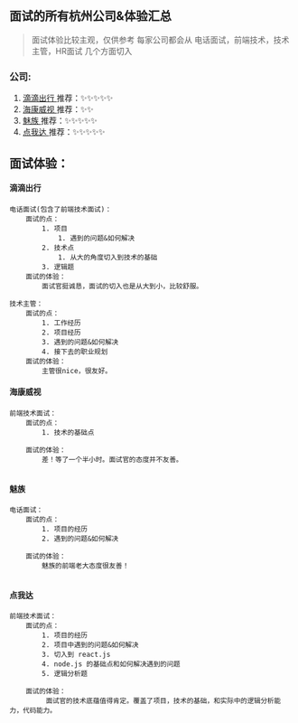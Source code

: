 ## 面试的所有杭州公司&体验汇总

> 面试体验比较主观，仅供参考
> 每家公司都会从 电话面试，前端技术，技术主管，HR面试 几个方面切入

### 公司: 
1. <a href="#company-1">滴滴出行 </a> 推荐：✨✨✨✨✨
2. <a href="#company-2">海康威视 </a> 推荐：✨✨
3. <a href="#company-3">魅族     </a> 推荐：✨✨✨✨✨
4. <a href="#company-4">点我达   </a> 推荐：✨✨✨✨✨

## 面试体验：

<h4 id="company-1">滴滴出行</h4>

```
电话面试(包含了前端技术面试)：
    面试的点：
        1. 项目
            1. 遇到的问题&如何解决
        2. 技术点 
            1. 从大的角度切入到技术的基础
        3. 逻辑题    
    面试的体验：
        面试官挺诚恳，面试的切入也是从大到小，比较舒服。

技术主管：
    面试的点：
        1. 工作经历
        2. 项目经历
        3. 遇到的问题&如何解决 
        4. 接下去的职业规划
    面试的体验：
        主管很nice，很友好。         
```

<h4 id="company-2">海康威视</h4>

```
前端技术面试：
    面试的点：
        1. 技术的基础点 
          
    面试的体验：
        差！等了一个半小时。面试官的态度并不友善。
         
```

<h4 id="company-3">魅族</h4>

```
电话面试：
    面试的点：
        1. 项目的经历
        2. 遇到的问题&如何解决
          
    面试的体验：
        魅族的前端老大态度很友善！
         
```

<h4 id="company-4">点我达</h4>

```
前端技术面试：
    面试的点：
        1. 项目的经历
        2. 项目中遇到的问题&如何解决
        3. 切入到 react.js
        4. node.js 的基础点和如何解决遇到的问题
        5. 逻辑分析题
          
    面试的体验：
         面试官的技术底蕴值得肯定。覆盖了项目，技术的基础，和实际中的逻辑分析能力，代码能力。
        
```


